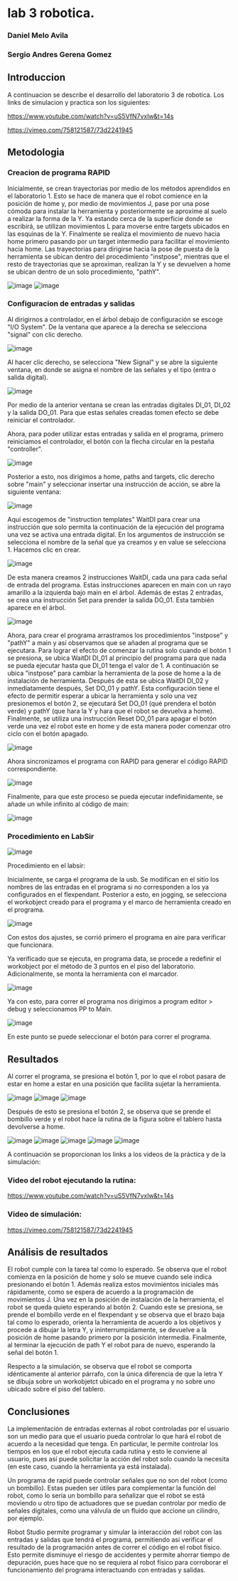 # lab 3 robotica. 
### Daniel Melo Avila
### Sergio Andres Gerena Gomez

## Introduccion
A continuacion se describe el desarrollo del laboratorio 3 de robotica. Los links de simulacion y practica son los siguientes:

https://www.youtube.com/watch?v=uS5VfN7vxlw&t=14s

https://vimeo.com/758121587/73d2241945

## Metodologia
### Creacion de programa RAPID

Inicialmente, se crean trayectorias por medio de los métodos aprendidos en el laboratorio 1. Esto se hace de manera que el robot comience en la posición de home y, por medio de movimientos J, pase por una pose cómoda para instalar la herramienta y posteriormente se aproxime al suelo a realizar la forma de la Y. Ya estando cerca de la superficie donde se escribirá, se utilizan movimientos L para moverse entre targets ubicados en las esquinas de la Y. Finalmente se realiza el movimiento de nuevo hacia home primero pasando por un target intermedio para facilitar el movimiento hacia home. Las trayectorias para dirigirse hacia la pose de puesta de la herramienta se ubican dentro del procedimiento "instpose", mientras que el resto de trayectorias que se aproximan, realizan la Y y se devuelven a home se ubican dentro de un solo procedimiento, "pathY".

![image](https://user-images.githubusercontent.com/37639887/194663490-bb06dc4b-22d3-409d-a33a-6428d929dcc4.png)
![image](https://user-images.githubusercontent.com/37639887/194664099-22cbb7e4-4ae9-407b-b9ff-f44215fa808a.png)


### Configuracion de entradas y salidas
Al dirigirnos a controlador, en el árbol debajo de configuración se escoge "I/O System". De la ventana que aparece a la derecha se selecciona "signal" con clic derecho.

![image](https://user-images.githubusercontent.com/37639887/194667382-289936bc-d444-40e2-b2a1-043fea6088e3.png)

Al hacer clic derecho, se selecciona "New Signal" y se abre la siguiente ventana, en donde se asigna el nombre de las señales y el tipo (entra o salida digital).

![image](https://user-images.githubusercontent.com/37639887/194668210-cedeeddd-0e89-4d61-9e62-4ffbec436437.png)

Por medio de la anterior ventana se crean las entradas digitales DI_01, DI_02 y la salida DO_01. Para que estas señales creadas tomen efecto se debe reiniciar el controlador.

Ahora, para poder utilizar estas entradas y salida en el programa, primero reiniciamos el controlador, el botón con la flecha circular en la pestaña "controller". 

![image](https://user-images.githubusercontent.com/37639887/194668667-d481988c-0af1-4772-abdb-e5fec9cf4c9f.png)

Posterior a esto, nos dirigimos a home, paths and targets, clic derecho sobre "main" y seleccionar insertar una instrucción de acción, se abre la siguiente ventana:

![image](https://user-images.githubusercontent.com/37639887/194669405-6b9d778f-32af-40f5-ab0b-615781a8e0fb.png)

Aquí escogemos de "instruction templates" WaitDI para crear una instrucción que solo permita la continuación de la ejecución del programa una vez se activa una entrada digital. En los argumentos de instrucción se selecciona el nombre de la señal que ya creamos y en value se selecciona 1. Hacemos clic en crear.

![image](https://user-images.githubusercontent.com/37639887/194669896-c46ae72b-8258-46d4-8986-aee1a00c7c61.png)

De esta manera creamos 2 instrucciones WaitDI, cada una para cada señal de entrada del programa. Estas instrucciones aparecen en main con un rayo amarillo a la izquierda bajo main en el árbol. Además de estas 2 entradas, se crea una instrucción Set para prender la salida DO_01. Esta también aparece en el árbol.

![image](https://user-images.githubusercontent.com/37639887/194670283-a303255b-bde4-409d-9469-223c31c8d517.png)

Ahora, para crear el programa arrastramos los procedimientos "instpose" y "pathY" a main y así observamos que se añaden al programa que se ejecutara. Para lograr el efecto de comenzar la rutina solo cuando el botón 1 se presiona, se ubica WaitDI DI_01 al principio del programa para que nada se pueda ejecutar hasta que DI_01 tenga el valor de 1.
A continuación se ubica "instpose" para cambiar la herramienta de la pose de home a la de instalación de herramienta.
Después de esta se ubica WaitDI DI_02 y inmediatamente después, Set DO_01 y pathY. Esta configuración tiene el efecto de permitir esperar a ubicar la herramienta y solo una vez presionemos el botón 2, se ejecutará Set DO_01 (qué prendera el botón verde) y pathY (que hara la Y y hara que el robot se devuelva a home). Finalmente, se utiliza una instrucción Reset DO_01 para apagar el botón verde una vez el robot este en home y de esta manera poder comenzar otro ciclo con el botón apagado.

![image](https://user-images.githubusercontent.com/37639887/194670844-e13ec201-d1d8-40ef-b035-05e5b7c41032.png)

Ahora sincronizamos el programa con RAPID para generar el código RAPID correspondiente.

![image](https://user-images.githubusercontent.com/37639887/194671028-30a373d2-dd71-4dec-a508-27823068bf31.png)

Finalmente, para que este proceso se pueda ejecutar indefinidamente, se añade un while infinito al código de main:

![image](https://user-images.githubusercontent.com/37639887/194671181-3b95ef32-4ab4-4377-9239-23d42c4ae7c6.png)

### Procedimiento en LabSir
![image](https://user-images.githubusercontent.com/37639887/194460002-4a99df66-c22d-45f0-b511-b05a8c76c5af.png)

Procedimiento en el labsir:

Inicialmente, se carga el programa de la usb. Se modifican en el sitio los nombres de las entradas en el programa si no corresponden a los ya configurados en el flexpendant.
  Posterior a esto, en jogging, se selecciona el workobject creado para el programa y el marco de herramienta creado en el programa. 
  
  ![image](https://user-images.githubusercontent.com/37639887/194460044-561136b6-05aa-4fc7-8a55-19d8746d93c8.png)

Con estos dos ajustes, se corrió primero el programa en aire para verificar que funcionara.

Ya verificado que se ejecuta, en programa data, se procede a redefinir el workobject por el método de 3 puntos en el piso del laboratorio. Adicionalmente, se monta la herramienta con el marcador.

 ![image](https://user-images.githubusercontent.com/37639887/194460086-2a7e1776-a0ac-456d-a7da-63162ac9beb1.png)

Ya con esto, para correr el programa nos dirigimos a program editor > debug  y seleccionamos PP to Main.
 
 ![image](https://user-images.githubusercontent.com/37639887/194460131-efc4ffe4-638c-47b3-893e-49b5fb03a41b.png)

  En este punto se puede seleccionar el botón para correr el programa. 

  ## Resultados
Al correr el programa, se presiona el botón 1, por lo que el robot pasara de estar en home a estar en una posición que facilita sujetar la herramienta.

![image](https://user-images.githubusercontent.com/37639887/194460645-4c3ac029-c282-493d-8048-2bbdccb9088c.png) 
![image](https://user-images.githubusercontent.com/37639887/194460425-f6845a4f-bd55-461e-b6a3-6c896bb03d85.png)
![image](https://user-images.githubusercontent.com/37639887/194461464-09eeee80-351c-4106-8791-702eb9513eb7.png)

Después de esto se presiona el botón 2, se observa que se prende el bombillo verde y el robot hace la rutina de la figura sobre el tablero hasta devolverse a home.

![image](https://user-images.githubusercontent.com/37639887/194461635-c9a93aa0-4104-4ee4-a673-5cb569bebdbd.png)
![image](https://user-images.githubusercontent.com/37639887/194461729-2c7612fd-04c0-420a-9dbf-188b4751c367.png)
![image](https://user-images.githubusercontent.com/37639887/194461773-2f06d096-6af7-41fc-bf5a-96afe7cc5156.png)
![image](https://user-images.githubusercontent.com/37639887/194461797-c539a27c-6f66-4f32-a8cb-112726297b85.png)
![image](https://user-images.githubusercontent.com/37639887/194461826-18959966-749f-43bf-bf98-6cf4703a1be9.png)

A continuación se proporcionan los links a los videos de la práctica y de la simulación:

### Video del robot ejecutando la rutina:

https://www.youtube.com/watch?v=uS5VfN7vxlw&t=14s

### Video de simulación:
https://vimeo.com/758121587/73d2241945


  ## Análisis de resultados

  El robot cumple con la tarea tal como lo esperado. Se observa que el robot comienza en la posición de home y solo se mueve cuando sele indica presionando el botón 1. Además realiza estos movimientos iniciales más rápidamente, como se espera de acuerdo a la programación de movimientos J. Una vez en la posición de instalación de la herramienta, el robot se queda quieto esperando al botón 2. Cuando este se presiona, se prende el bombillo verde en el flexpendant y se observa que el brazo baja tal como lo esperado, orienta la herramienta de acuerdo a los objetivos y procede a dibujar la letra Y, y ininterrumpidamente, se devuelve a la posición de home pasando primero por la posición intermedia. Finalmente, al terminar la ejecución de path Y el robot para de nuevo, esperando la señal del botón 1.

  Respecto a la simulación, se observa que el robot se comporta idénticamente al anterior párrafo, con la única diferencia de que la letra Y se dibuja sobre un workobjetct ubicado en el programa y no sobre uno ubicado sobre el piso del tablero.

  ## Conclusiones
  La implementación de entradas externas al robot controladas por el usuario son un medio para que el usuario pueda controlar lo que hará el robot de acuerdo a la necesidad que tenga. En particular, le permite controlar los tiempos en los que el robot ejecuta cada rutina y esto le conviene al usuario, pues así puede solicitar la acción del robot solo cuando la necesita (en este caso, cuando la herramienta ya está instalada).

  Un programa de rapid puede controlar señales que no son del robot (como un bombillo). Estas pueden ser útiles para complementar la función del robot, como lo sería un bombillo para señalizar que el robot se está moviendo u otro tipo de actuadores que se puedan controlar por medio de señales digitales, como una válvula de un fluido que accione un cilindro, por ejemplo.

  Robot Studio permite programar y simular la interacción del robot con las entradas y salidas que tendrá el programa, permitiendo así verificar el resultado de la programación antes de correr el código en el robot físico. Esto permite disminuye el riesgo de accidentes y permite ahorrar tiempo de depuración, pues hace que no se requiera al robot físico para corroborar el funcionamiento del programa interactuando con entradas y salidas.
